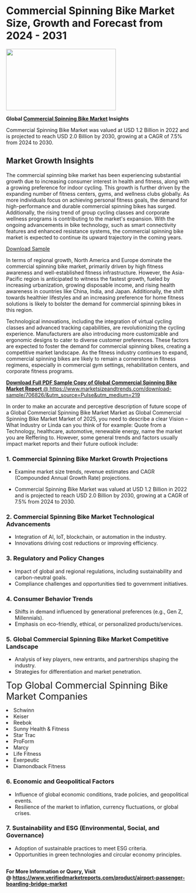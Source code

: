 <H1>Commercial Spinning Bike Market Size, Growth and Forecast from 2024 - 2031</H1><img class="aligncenter size-medium wp-image-584254" src="https://thirdeyenews.in/wp-content/uploads/2024/09/Global-Market-Research-300x168.jpeg" alt="" width="300" height="168" /><p><strong>Global&nbsp;<a href="https://www.marketsizeandtrends.com/download-sample/706826/&amp;utm_source=Pulse&amp;utm_medium=219">Commercial Spinning Bike Market</a> Insights</strong></p><p>Commercial Spinning Bike Market was valued at USD 1.2 Billion in 2022 and is projected to reach USD 2.0 Billion by 2030, growing at a CAGR of 7.5% from 2024 to 2030.</p><p><h2>Market Growth Insights</h2> <p>The commercial spinning bike market has been experiencing substantial growth due to increasing consumer interest in health and fitness, along with a growing preference for indoor cycling. This growth is further driven by the expanding number of fitness centers, gyms, and wellness clubs globally. As more individuals focus on achieving personal fitness goals, the demand for high-performance and durable commercial spinning bikes has surged. Additionally, the rising trend of group cycling classes and corporate wellness programs is contributing to the market's expansion. With the ongoing advancements in bike technology, such as smart connectivity features and enhanced resistance systems, the commercial spinning bike market is expected to continue its upward trajectory in the coming years.</p> <p><a href="#">Download Sample</a></p> <p>In terms of regional growth, North America and Europe dominate the commercial spinning bike market, primarily driven by high fitness awareness and well-established fitness infrastructure. However, the Asia-Pacific region is anticipated to witness the fastest growth, fueled by increasing urbanization, growing disposable income, and rising health awareness in countries like China, India, and Japan. Additionally, the shift towards healthier lifestyles and an increasing preference for home fitness solutions is likely to bolster the demand for commercial spinning bikes in this region.</p> <p>Technological innovations, including the integration of virtual cycling classes and advanced tracking capabilities, are revolutionizing the cycling experience. Manufacturers are also introducing more customizable and ergonomic designs to cater to diverse customer preferences. These factors are expected to foster the demand for commercial spinning bikes, creating a competitive market landscape. As the fitness industry continues to expand, commercial spinning bikes are likely to remain a cornerstone in fitness regimens, especially in commercial gym settings, rehabilitation centers, and corporate fitness programs.</p> <p><a href="#"></p><p><span class=""><strong>Download Full PDF Sample Copy of Global Commercial Spinning Bike Market Report</strong> @ <a href="https://www.marketsizeandtrends.com/download-sample/706826/&amp;utm_source=Pulse&amp;utm_medium=219" target="_blank">https://www.marketsizeandtrends.com/download-sample/706826/&amp;utm_source=Pulse&amp;utm_medium=219</a></span></p><p>In order to make an accurate and perceptive description of future scope of a Global&nbsp;Commercial Spinning Bike Market Market as Global&nbsp;Commercial Spinning Bike Market Market of 2025, you need to describe a clear Vision &ndash; What Industry or Linda can you think of for example: Quote from a Technology, healthcare, automotive, renewable energy, name the market you are Reffering to. However, some general trends and factors usually impact market reports and their future outlook include:</p><h3>1.&nbsp;<strong>Commercial Spinning Bike Market Growth Projections</strong></h3><ul><li>Examine market size trends, revenue estimates and CAGR (Compounded Annual Growth Rate) projections.</li><li><p>Commercial Spinning Bike Market was valued at USD 1.2 Billion in 2022 and is projected to reach USD 2.0 Billion by 2030, growing at a CAGR of 7.5% from 2024 to 2030.</p></li></ul><h3>2.&nbsp;<strong>Commercial Spinning Bike Market Technological Advancements</strong></h3><ul><li>Integration of AI, IoT, blockchain, or automation in the industry.</li><li>Innovations driving cost reductions or improving efficiency.</li></ul><h3>3.&nbsp;<strong>Regulatory and Policy Changes</strong></h3><ul><li>Impact of global and regional regulations, including sustainability and carbon-neutral goals.</li><li>Compliance challenges and opportunities tied to government initiatives.</li></ul><h3>4.&nbsp;<strong>Consumer Behavior Trends</strong></h3><ul><li>Shifts in demand influenced by generational preferences (e.g., Gen Z, Millennials).</li><li>Emphasis on eco-friendly, ethical, or personalized products/services.</li></ul><h3>5.&nbsp;<strong>Global Commercial Spinning Bike Market Competitive Landscape</strong></h3><ul><li>Analysis of key players, new entrants, and partnerships shaping the industry.</li><li>Strategies for differentiation and market penetration.</li></ul><p data-pm-slice="1 1 []"><span style="color: inherit; font-family: inherit; font-size: 25px;">Top Global Commercial Spinning Bike Market Companies</span></p><div class="" data-test-id=""><p><li>Schwinn</li><li> Keiser</li><li> Reebok</li><li> Sunny Health & Fitness</li><li> Star Trac</li><li> ProForm</li><li> Marcy</li><li> Life Fitness</li><li> Exerpeutic</li><li> Diamondback Fitness</li></p></div><h3>6.&nbsp;<strong>Economic and Geopolitical Factors</strong></h3><ul><li>Influence of global economic conditions, trade policies, and geopolitical events.</li><li>Resilience of the market to inflation, currency fluctuations, or global crises.</li></ul><h3>7.&nbsp;<strong>Sustainability and ESG (Environmental, Social, and Governance)</strong></h3><ul><li>Adoption of sustainable practices to meet ESG criteria.</li><li>Opportunities in green technologies and circular economy principles.</li></ul><h2><strong style="font-size: 14px;">For More Information or Query, Visit @&nbsp;</strong><a style="background-color: #ffffff; font-size: 14px;" href="https://www.marketsizeandtrends.com/report/commercial-spinning-bike-market/" target="_blank">https://www.verifiedmarketreports.com/product/airport-passenger-boarding-bridge-market</a></h2>
